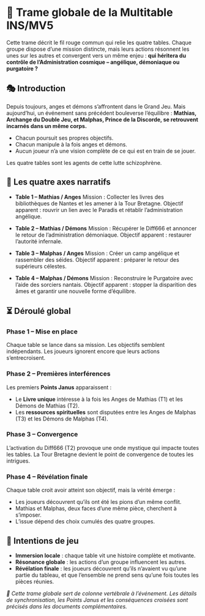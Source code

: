 # 🌌 Trame globale de la Multitable INS/MV5

Cette trame décrit le fil rouge commun qui relie les quatre tables.
Chaque groupe dispose d’une mission distincte, mais leurs actions résonnent les unes sur les autres et convergent vers un même enjeu :
**qui héritera du contrôle de l’Administration cosmique – angélique, démoniaque ou purgatoire ?**

## 🎭 Introduction

Depuis toujours, anges et démons s’affrontent dans le Grand Jeu.
Mais aujourd’hui, un événement sans précédent bouleverse l’équilibre :
**Mathias, Archange du Double Jeu, et Malphas, Prince de la Discorde, se retrouvent incarnés dans un même corps.**

* Chacun poursuit ses propres objectifs.
* Chacun manipule à la fois anges et démons.
* Aucun joueur n’a une vision complète de ce qui est en train de se jouer.

Les quatre tables sont les agents de cette lutte schizophrène.

## 📖 Les quatre axes narratifs

* **Table 1 – Mathias / Anges**
  Mission : Collecter les livres des bibliothèques de Nantes et les amener à la Tour Bretagne.
  Objectif apparent : rouvrir un lien avec le Paradis et rétablir l’administration angélique.

* **Table 2 – Mathias / Démons**
  Mission : Récupérer le Diff666 et annoncer le retour de l’administration démoniaque.
  Objectif apparent : restaurer l’autorité infernale.

* **Table 3 – Malphas / Anges**
  Mission : Créer un camp angélique et rassembler des séides.
  Objectif apparent : préparer le retour des supérieurs célestes.

* **Table 4 – Malphas / Démons**
  Mission : Reconstruire le Purgatoire avec l’aide des sorciers nantais.
  Objectif apparent : stopper la disparition des âmes et garantir une nouvelle forme d’équilibre.

## ⏳ Déroulé global

### Phase 1 – Mise en place

Chaque table se lance dans sa mission. Les objectifs semblent indépendants.
Les joueurs ignorent encore que leurs actions s’entrecroisent.

### Phase 2 – Premières interférences

Les premiers **Points Janus** apparaissent :

* Le **Livre unique** intéresse à la fois les Anges de Mathias (T1) et les Démons de Mathias (T2).
* Les **ressources spirituelles** sont disputées entre les Anges de Malphas (T3) et les Démons de Malphas (T4).

### Phase 3 – Convergence

L’activation du Diff666 (T2) provoque une onde mystique qui impacte toutes les tables.
La Tour Bretagne devient le point de convergence de toutes les intrigues.

### Phase 4 – Révélation finale

Chaque table croit avoir atteint son objectif, mais la vérité émerge :

* Les joueurs découvrent qu’ils ont été les pions d’un même conflit.
* Mathias et Malphas, deux faces d’une même pièce, cherchent à s’imposer.
* L’issue dépend des choix cumulés des quatre groupes.

## 🎯 Intentions de jeu

* **Immersion locale** : chaque table vit une histoire complète et motivante.
* **Résonance globale** : les actions d’un groupe influencent les autres.
* **Révélation finale** : les joueurs découvrent qu’ils n’avaient vu qu’une partie du tableau, et que l’ensemble ne prend sens qu’une fois toutes les pièces réunies.

*📌 Cette trame globale sert de colonne vertébrale à l’événement.*
*Les détails de synchronisation, les Points Janus et les conséquences croisées sont précisés dans les documents complémentaires.*
